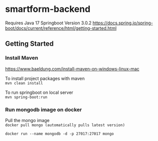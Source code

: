 # smartform-backend
Requires Java 17 
Springboot Version 3.0.2
https://docs.spring.io/spring-boot/docs/current/reference/html/getting-started.html

## Getting Started
### Install Maven 
https://www.baeldung.com/install-maven-on-windows-linux-mac

To install project packages with maven <br />
```mvn clean install```

To run springboot on local server <br />
```mvn spring-boot:run```

### Run mongodb image on docker <br />

Pull the mongo image <br />
```docker pull mongo (automatically pulls latest version)```<br />

```docker run --name mongodb -d -p 27017:27017 mongo```


